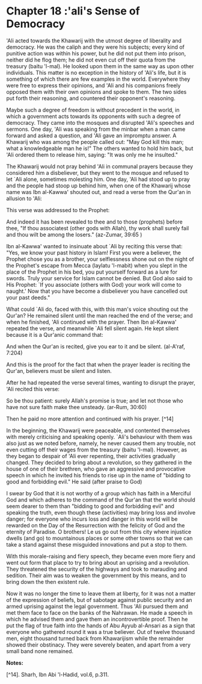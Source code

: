 Chapter 18 :'ali's Sense of Democracy
=====================================

'Ali acted towards the Khawarij with the utmost degree of liberality
and democracy. He was the caliph and they were his subjects; every kind
of punitive action was within his power, but he did not put them into
prison, neither did he flog them; he did not even cut off their quota
from the treasury (baitu 'l-mal). He looked upon them in the same way as
upon other individuals. This matter is no exception in the history of
'Ali's life, but it is something of which there are few examples in the
world. Everywhere they were free to express their opinions, and 'Ali and
his companions freely opposed them with their own opinions and spoke to
them. The two sides put forth their reasoning, and countered their
opponent's reasoning.

Maybe such a degree of freedom is without precedent in the world, in
which a government acts towards its opponents with such a degree of
democracy. They came into the mosques and disrupted 'Ali's speeches and
sermons. One day, 'Ali was speaking from the minbar when a man came
forward and asked a question, and 'Ali gave an impromptu answer. A
Khawarij who was among the people called out: "May God kill this man;
what a knowledgeable man he is!" The others wanted to hold him back, but
'Ali ordered them to release him, saying: "It was only me he
insulted."

The Khawarij would not pray behind 'Ali in communal prayers because
they considered him a disbeliever, but they went to the mosque and
refused to let \`Ali alone, sometimes molesting him. One day, 'Ali had
stood up to pray and the people had stoop up behind him, when one of the
Khawarij whose name was Ibn al-Kawwa' shouted out, and read a verse from
the Qur'an in allusion to 'Ali:

This verse was addressed to the Prophet:

And indeed it has been revealed to thee and to those (prophets) before
thee, "If thou associatest (other gods with Allah), thy work shall
surely fail and thou wilt be among the losers." (az-Zumar, 39:65 )

Ibn al-Kawwa' wanted to insinuate about \`Ali by reciting this verse
that: "Yes, we know your past history in Islam! First you were a
believer, the Prophet chose you as a brother, your selflessness shone
out on the night of the Prophet's escape from Mecca (laylatu 'l-mabit)
when you slept in the place of the Prophet in his bed, you put yourself
forward as a lure for swords. Truly your service for Islam cannot be
denied. But God also said to His Prophet: \`If you associate (others
with God) your work will come to naught.' Now that you have become a
disbeliever you have cancelled out your past deeds."

What could \`Ali do, faced with this, with this man's voice shouting
out the Qur'an? He remained silent until the man reached the end of the
verse; and when he finished, 'Ali continued with the prayer. Then Ibn
al-Kawwa' repeated the verse, and meanwhile \`Ali fell silent again. He
kept silent because it is a Qur'anic command that:

And when the Qur'an is recited, give you ear to it and be silent.
(al-A'raf, 7:204)

And this is the proof for the fact that when the prayer leader is
reciting the Qur'an, believers must be silent and listen.

After he had repeated the verse several times, wanting to disrupt the
prayer, 'Ali recited this verse:

So be thou patient: surely Allah's promise is true; and let not those
who have not sure faith make thee unsteady. (ar-Rum, 30:60)

Then he paid no more attention and continued with his prayer. [^14]

In the beginning, the Khawarij were peaceable, and contented themselves
with merely criticising and speaking openly. \`Ali's behaviour with them
was also just as we noted before, namely, he never caused them any
trouble, not even cutting off their wages from the treasury (baitu
'l-mal). However, as they began to despair of 'Ali ever repenting, their
activities gradually changed. They decided to bring about a revolution,
so they gathered in the house of one of their brethren, who gave an
aggressive and provocative speech in which he invited his friends to
rise up in the name of "bidding to good and forbidding evil." He said
(after praise to God)

I swear by God that it is not worthy of a group which has faith in a
Merciful God and which adheres to the command of the Qur'an that the
world should seem dearer to them than "bidding to good and forbidding
evil" and speaking the truth, even though these (activities) may bring
loss and involve danger; for everyone who incurs loss and danger in this
world will be rewarded on the Day of the Resurrection with the felicity
of God and the eternity of Paradise. O brothers! Le us go out from this
city where injustice dwells (and go) to mountainous places or some other
towns so that we can take a stand against these misguided innovations
and put a stop to them.

With this morale-raising and fiery speech, they became even more fiery
and went out form that place to try to bring about an uprising and a
revolution. They threatened the security of the highways and took to
marauding and sedition. Their aim was to weaken the government by this
means, and to bring down the then existent rule.

Now it was no longer the time to leave them at liberty, for it was not
a matter of the expression of beliefs, but of sabotage against public
security and an armed uprising against the legal government. Thus 'Ali
pursued them and met them face to face on the banks of the Nahrawan. He
made a speech in which he advised them and gave them an incontrovertible
proof. Then he put the flag of true faith into the hands of Abu Ayyub
al-Ansari as a sign that everyone who gathered round it was a true
believer. Out of twelve thousand men, eight thousand turned back from
Khawarijism while the remainder showed their obstinacy. They were
severely beaten, and apart from a very small band none remained.

**Notes:**

[^14]. Sharh, Ibn Abi 'l-Hadid, vol.6, p.311.

